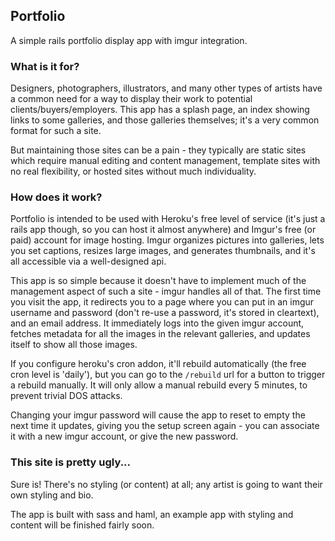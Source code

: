 ## Portfolio

A simple rails portfolio display app with imgur integration.

### What is it for?

Designers, photographers, illustrators, and many other types of artists have a common need for a way to display
their work to potential clients/buyers/employers. This app has a splash page, an index showing links to some galleries,
and those galleries themselves; it's a very common format for such a site.

But maintaining those sites can be a pain - they typically are static sites which require manual editing and content 
management, template sites with no real flexibility, or hosted sites without much individuality.

### How does it work?

Portfolio is intended to be used with Heroku's free level of service (it's just a rails app though, so you can host
it almost anywhere) and Imgur's free (or paid) account for image hosting. Imgur organizes pictures into galleries,
lets you set captions, resizes large images, and generates thumbnails, and it's all accessible via a well-designed api.

This app is so simple because it doesn't have to implement much of the management aspect of such a site - imgur
handles all of that. The first time you visit the app, it redirects you to a page where you can put in an
imgur username and password (don't re-use a password, it's stored in cleartext), and an email address.
It immediately logs into the given imgur account, fetches metadata for all the images in the relevant galleries,
and updates itself to show all those images.

If you configure heroku's cron addon, it'll rebuild automatically (the free cron level is 'daily'), but you can go
to the `/rebuild` url for a button to trigger a rebuild manually. It will only allow a manual rebuild every 5 
minutes, to prevent trivial DOS attacks.

Changing your imgur password will cause the app to reset to empty the next time it updates, giving you the setup
screen again - you can associate it with a new imgur account, or give the new password.

### This site is pretty ugly...

Sure is! There's no styling (or content) at all; any artist is going to want their own styling and bio.

The app is built with sass and haml, an example app with styling and content will be finished fairly soon.
